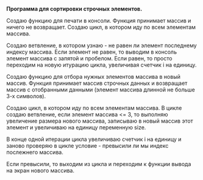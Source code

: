 **Программа для сортировки строчных элементов.**

Создаю функцию для печати в консоли. Функция принимает массив и ничего не возвращает.
Создаю цикл, в котором иду по всем элементам массива.

Создаю ветвление, в котором узнаю - не равен ли элемент последнему индексу массива. Если элемент не равен, то выводим в консоль элемент массива с запятой и пробелом. Если равен, то просто переходим на новую итурацию цикла, увеличивая счетчик i на единицу.

Создаю функцию для отбора нужных элементов массива в новый массив. Функция принимает массив строчных данных и возвращает массив с отобранными данными (элемент массива длинной не больше 3-х символов).

Создаю цикл, в котором иду по всем элементам массива.
В цикле создаю ветвление, если элемент массива <= 3, то выполняю увеличение размера нового массива, записываю в новый массив этот элемент и увеличиваю на единицу переменную size.

В конце одной итерации цикла увеличиваю счетчик i на единицу и заново проверяю в цикле условие - превысили ли мы индекс послежнего массива.

Если превысили, то выходим из цикла и переходим к функции вывода на экран нового массива.